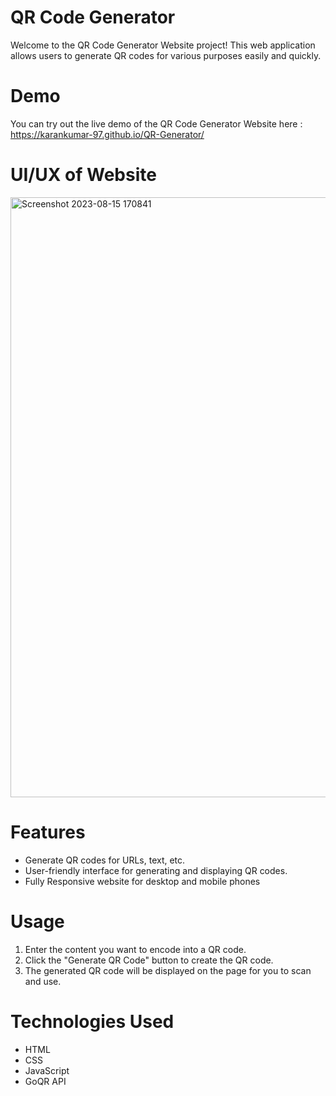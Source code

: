# QR Code Generator

Welcome to the QR Code Generator Website project! This web application allows users to generate QR codes for various purposes easily and quickly.

# Demo

You can try out the live demo of the QR Code Generator Website here : https://karankumar-97.github.io/QR-Generator/
# UI/UX of Website

<img width="960" alt="Screenshot 2023-08-15 170841" src="https://github.com/KaranKumar-97/QR-Generator/assets/105391077/245e939c-8e37-4838-b243-fc3c4a2b3665">

# Features

- Generate QR codes for URLs, text, etc.
- User-friendly interface for generating and displaying QR codes.
- Fully Responsive website for desktop and mobile phones

# Usage

1. Enter the content you want to encode into a QR code.
2. Click the "Generate QR Code" button to create the QR code.
3. The generated QR code will be displayed on the page for you to scan and use.

# Technologies Used

- HTML
- CSS
- JavaScript
- GoQR API

